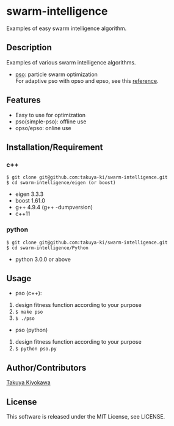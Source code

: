 # swarm-intelligence

Examples of easy swarm intelligence algorithm.

## Description

Examples of various swarm intelligence algorithms.

- [pso](https://en.wikipedia.org/wiki/Particle_swarm_optimization): particle swarm optimization  
For adaptive pso with opso and epso, see this [reference](http://lab.cntl.kyutech.ac.jp/~nishida/paper/2011/131_1642.pdf).

## Features

- Easy to use for optimization
- pso(simple-pso): offline use
- opso/epso: online use

## Installation/Requirement

### c++
	$ git clone git@github.com:takuya-ki/swarm-intelligence.git
	$ cd swarm-intelligence/eigen (or boost)

- eigen 3.3.3
- boost 1.61.0
- g++ 4.9.4 (g++ -dumpversion)
- c++11

### python
	$ git clone git@github.com:takuya-ki/swarm-intelligence.git
	$ cd swarm-intelligence/Python

- python 3.0.0 or above

## Usage

- pso (c++):  
1. design fitness function according to your purpose
2. `$ make pso`
3. `$ ./pso`

- pso (python)
1. design fitness function according to your purpose
2. `$ python pso.py`

## Author/Contributors

[Takuya Kiyokawa](https://takuya-ki.github.io/)

## License

This software is released under the MIT License, see LICENSE.
